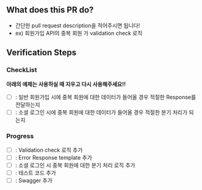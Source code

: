 ## What does this PR do?
- 간단한 pull request description을 적어주시면 됩니다!
- ex) 회원가입 API의 중복 회원 가 validation check 로직

## Verification Steps
### CheckList
<b> 아래의 예제는 사용하실 때 지우고 다시 사용해주세요!!</b>

- [ ] : 일반 회원가입 시에 중복 회원에 대한 데이터가 들어올 경우 적절한 Response를 전달하는지
- [ ] : 소셜 로그인 시에 중복 회원에 대한 데이터가 들어올 경우 적절한 분기 처리가 되는지

### Progress
- [ ] : Validation check 로직 추가
- [ ] : Error Response template 추가
- [ ] : 소셜 로그인 시 중복 회원에 대한 분기 처리 로직 추가
- [ ] : 테스트 코드 추가
- [ ] : Swagger 추가
